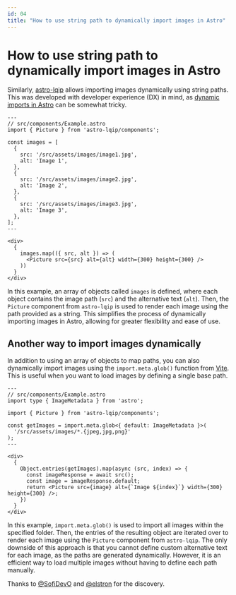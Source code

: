 ```yaml
---
id: 04
title: "How to use string path to dynamically import images in Astro"
---
```


# How to use string path to dynamically import images in Astro

Similarly, [astro-lqip](https://www.npmjs.com/package/astro-lqip) allows importing images dynamically using string paths. This was developed with developer experience (DX) in mind, as [dynamic imports in Astro](/usage-tips/how-to-import-images-dynamically-in-astro) can be somewhat tricky.

```astro
---
// src/components/Example.astro
import { Picture } from 'astro-lqip/components';

const images = [
  {
    src: '/src/assets/images/image1.jpg',
    alt: 'Image 1',
  },
  {
    src: '/src/assets/images/image2.jpg',
    alt: 'Image 2',
  },
  {
    src: '/src/assets/images/image3.jpg',
    alt: 'Image 3',
  },
];
---

<div>
  {
    images.map(({ src, alt }) => (
      <Picture src={src} alt={alt} width={300} height={300} />
    ))
  }
</div>
```

In this example, an array of objects called `images` is defined, where each object contains the image path (`src`) and the alternative text (`alt`). Then, the `Picture` component from `astro-lqip` is used to render each image using the path provided as a string. This simplifies the process of dynamically importing images in Astro, allowing for greater flexibility and ease of use.

## Another way to import images dynamically

In addition to using an array of objects to map paths, you can also dynamically import images using the `import.meta.glob()` function from [Vite](https://vite.dev/guide/features.html#glob-import). This is useful when you want to load images by defining a single base path.

```astro
---
// src/components/Example.astro
import type { ImageMetadata } from 'astro';

import { Picture } from 'astro-lqip/components';

const getImages = import.meta.glob<{ default: ImageMetadata }>(
  '/src/assets/images/*.{jpeg,jpg,png}'
);
---

<div>
  {
    Object.entries(getImages).map(async (src, index) => {
      const imageResponse = await src();
      const image = imageResponse.default;
      return <Picture src={image} alt={`Image ${index}`} width={300} height={300} />;
    })
  }
</div>
```

In this example, `import.meta.glob()` is used to import all images within the specified folder. Then, the entries of the resulting object are iterated over to render each image using the `Picture` component from `astro-lqip`. The only downside of this approach is that you cannot define custom alternative text for each image, as the paths are generated dynamically. However, it is an efficient way to load multiple images without having to define each path manually.

Thanks to [@SofiDevO](https://github.com/SofiDevO) and [@elstron](https://github.com/elstron) for the discovery.
